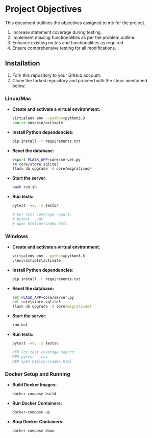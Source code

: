 # Project Objectives

This document outlines the objectives assigned to me for the project.

1. Increase statement coverage during testing.
2. Implement missing functionalities as per the problem outline.
3. Enhance existing routes and functionalities as required.
4. Ensure comprehensive testing for all modifications.

## Installation

1. Fork this repository to your GitHub account.
2. Clone the forked repository and proceed with the steps mentioned below.

### Linux/Mac

- **Create and activate a virtual environment:**
    ```bash
    virtualenv env --python=python3.8
    source env/bin/activate
    ```

- **Install Python dependencies:**
    ```bash
    pip install -r requirements.txt
    ```

- **Reset the database:**
    ```bash
    export FLASK_APP=core/server.py
    rm core/store.sqlite3
    flask db upgrade -d core/migrations/
    ```

- **Start the server:**
    ```bash
    bash run.sh
    ```

- **Run tests:**
    ```bash
    pytest -vvv -s tests/

    # For test coverage report:
    # pytest --cov
    # open htmlcov/index.html
    ```

### Windows

- **Create and activate a virtual environment:**
    ```cmd
    virtualenv env --python=python3.8
    .\env\Scripts\activate
    ```

- **Install Python dependencies:**
    ```cmd
    pip install -r requirements.txt
    ```

- **Reset the database:**
    ```cmd
    set FLASK_APP=core/server.py
    del core\store.sqlite3
    flask db upgrade -d core/migrations/
    ```

- **Start the server:**
    ```cmd
    run.bat
    ```

- **Run tests:**
    ```cmd
    pytest -vvv -s tests\

    REM For test coverage report:
    REM pytest --cov
    REM open htmlcov\index.html
    ```

### Docker Setup and Running

- **Build Docker Images:**
    ```bash
    docker-compose build
    ```

- **Run Docker Containers:**
    ```bash
    docker-compose up
    ```

- **Stop Docker Containers:**
    ```bash
    docker-compose down
    ```

